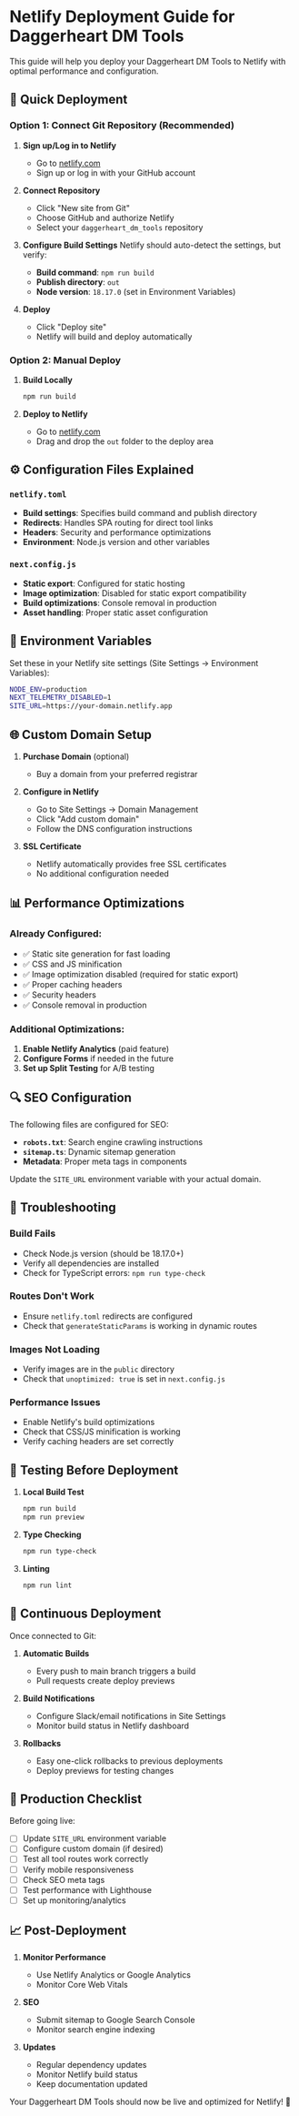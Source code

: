 # Netlify Deployment Guide for Daggerheart DM Tools

This guide will help you deploy your Daggerheart DM Tools to Netlify with optimal performance and configuration.

## 🚀 Quick Deployment

### Option 1: Connect Git Repository (Recommended)

1. **Sign up/Log in to Netlify**
   - Go to [netlify.com](https://netlify.com)
   - Sign up or log in with your GitHub account

2. **Connect Repository**
   - Click "New site from Git"
   - Choose GitHub and authorize Netlify
   - Select your `daggerheart_dm_tools` repository

3. **Configure Build Settings**
   Netlify should auto-detect the settings, but verify:
   - **Build command**: `npm run build`
   - **Publish directory**: `out`
   - **Node version**: `18.17.0` (set in Environment Variables)

4. **Deploy**
   - Click "Deploy site"
   - Netlify will build and deploy automatically

### Option 2: Manual Deploy

1. **Build Locally**
   ```bash
   npm run build
   ```

2. **Deploy to Netlify**
   - Go to [netlify.com](https://netlify.com)
   - Drag and drop the `out` folder to the deploy area

## ⚙️ Configuration Files Explained

### `netlify.toml`
- **Build settings**: Specifies build command and publish directory
- **Redirects**: Handles SPA routing for direct tool links
- **Headers**: Security and performance optimizations
- **Environment**: Node.js version and other variables

### `next.config.js`
- **Static export**: Configured for static hosting
- **Image optimization**: Disabled for static export compatibility
- **Build optimizations**: Console removal in production
- **Asset handling**: Proper static asset configuration

## 🔧 Environment Variables

Set these in your Netlify site settings (Site Settings → Environment Variables):

```bash
NODE_ENV=production
NEXT_TELEMETRY_DISABLED=1
SITE_URL=https://your-domain.netlify.app
```

## 🌐 Custom Domain Setup

1. **Purchase Domain** (optional)
   - Buy a domain from your preferred registrar

2. **Configure in Netlify**
   - Go to Site Settings → Domain Management
   - Click "Add custom domain"
   - Follow the DNS configuration instructions

3. **SSL Certificate**
   - Netlify automatically provides free SSL certificates
   - No additional configuration needed

## 📊 Performance Optimizations

### Already Configured:
- ✅ Static site generation for fast loading
- ✅ CSS and JS minification
- ✅ Image optimization disabled (required for static export)
- ✅ Proper caching headers
- ✅ Security headers
- ✅ Console removal in production

### Additional Optimizations:
1. **Enable Netlify Analytics** (paid feature)
2. **Configure Forms** if needed in the future
3. **Set up Split Testing** for A/B testing

## 🔍 SEO Configuration

The following files are configured for SEO:

- **`robots.txt`**: Search engine crawling instructions
- **`sitemap.ts`**: Dynamic sitemap generation
- **Metadata**: Proper meta tags in components

Update the `SITE_URL` environment variable with your actual domain.

## 🚨 Troubleshooting

### Build Fails
- Check Node.js version (should be 18.17.0+)
- Verify all dependencies are installed
- Check for TypeScript errors: `npm run type-check`

### Routes Don't Work
- Ensure `netlify.toml` redirects are configured
- Check that `generateStaticParams` is working in dynamic routes

### Images Not Loading
- Verify images are in the `public` directory
- Check that `unoptimized: true` is set in `next.config.js`

### Performance Issues
- Enable Netlify's build optimizations
- Check that CSS/JS minification is working
- Verify caching headers are set correctly

## 📱 Testing Before Deployment

1. **Local Build Test**
   ```bash
   npm run build
   npm run preview
   ```

2. **Type Checking**
   ```bash
   npm run type-check
   ```

3. **Linting**
   ```bash
   npm run lint
   ```

## 🔄 Continuous Deployment

Once connected to Git:

1. **Automatic Builds**
   - Every push to main branch triggers a build
   - Pull requests create deploy previews

2. **Build Notifications**
   - Configure Slack/email notifications in Site Settings
   - Monitor build status in Netlify dashboard

3. **Rollbacks**
   - Easy one-click rollbacks to previous deployments
   - Deploy previews for testing changes

## 🎯 Production Checklist

Before going live:

- [ ] Update `SITE_URL` environment variable
- [ ] Configure custom domain (if desired)
- [ ] Test all tool routes work correctly
- [ ] Verify mobile responsiveness
- [ ] Check SEO meta tags
- [ ] Test performance with Lighthouse
- [ ] Set up monitoring/analytics

## 📈 Post-Deployment

1. **Monitor Performance**
   - Use Netlify Analytics or Google Analytics
   - Monitor Core Web Vitals

2. **SEO**
   - Submit sitemap to Google Search Console
   - Monitor search engine indexing

3. **Updates**
   - Regular dependency updates
   - Monitor Netlify build status
   - Keep documentation updated

Your Daggerheart DM Tools should now be live and optimized for Netlify! 🎉 